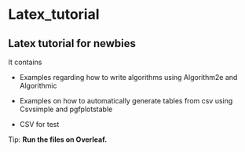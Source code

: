 # Latex_tutorial
## Latex tutorial for newbies

It contains 

- Examples regarding how to write algorithms using Algorithm2e and Algorithmic

- Examples on how to automatically generate tables from csv using Csvsimple and pgfplotstable

- CSV for test

Tip: **Run the files on Overleaf.** 
